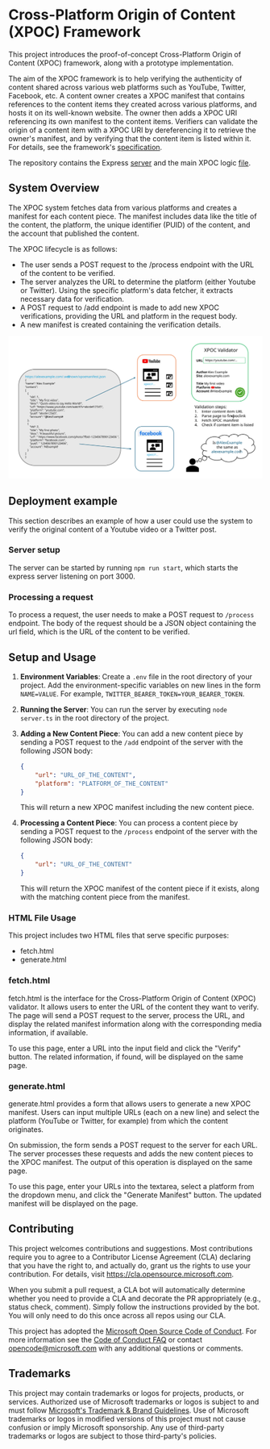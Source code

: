 # Cross-Platform Origin of Content (XPOC) Framework

This project introduces the proof-of-concept Cross-Platform Origin of Content (XPOC) framework, along with a prototype implementation.

The aim of the XPOC framework is to help verifying the authenticity of content shared across various web platforms such as YouTube, Twitter, Facebook, etc. A content owner creates a XPOC manifest that contains references to the content items they created across various platforms, and hosts it on its well-known website. The owner then adds a XPOC URI referencing its own manifest to the content items. Verifiers can validate the origin of a content item with a XPOC URI by dereferencing it to retrieve the owner's manifest, and by verifying that the content item is listed within it. For details, see the framework's [specification](./doc//xpoc-specification.md).

The repository contains the Express [server](./server.ts) and the main XPOC logic [file](./xpoc.ts).

## System Overview

The XPOC system fetches data from various platforms and creates a manifest for each content piece. The manifest includes data like the title of the content, the platform, the unique identifier (PUID) of the content, and the account that published the content. 

The XPOC lifecycle is as follows:

- The user sends a POST request to the /process endpoint with the URL of the content to be verified.
- The server analyzes the URL to determine the platform (either Youtube or Twitter). Using the specific platform's data fetcher, it extracts necessary data for verification.
- A POST request to /add endpoint is made to add new XPOC verifications, providing the URL and platform in the request body.
- A new manifest is created containing the verification details.

![XPOC architecture](./doc/XPOC_arch.svg)

## Deployment example

This section describes an example of how a user could use the system to verify the original content of a Youtube video or a Twitter post.

### Server setup
The server can be started by running `npm run start`, which starts the express server listening on port 3000.

### Processing a request

To process a request, the user needs to make a POST request to `/process` endpoint. The body of the request should be a JSON object containing the url field, which is the URL of the content to be verified.

## Setup and Usage

1. **Environment Variables**: Create a `.env` file in the root directory of your project. Add the environment-specific variables on new lines in the form `NAME=VALUE`. For example, `TWITTER_BEARER_TOKEN=YOUR_BEARER_TOKEN`. 

2. **Running the Server**: You can run the server by executing `node server.ts` in the root directory of the project.

3. **Adding a New Content Piece**: You can add a new content piece by sending a POST request to the `/add` endpoint of the server with the following JSON body:
    ```json
    {
        "url": "URL_OF_THE_CONTENT",
        "platform": "PLATFORM_OF_THE_CONTENT"
    }
    ```
    This will return a new XPOC manifest including the new content piece.

4. **Processing a Content Piece**: You can process a content piece by sending a POST request to the `/process` endpoint of the server with the following JSON body:
    ```json
    {
        "url": "URL_OF_THE_CONTENT"
    }
    ```
    This will return the XPOC manifest of the content piece if it exists, along with the matching content piece from the manifest.

### HTML File Usage
This project includes two HTML files that serve specific purposes:

- fetch.html
- generate.html

### fetch.html
fetch.html is the interface for the Cross-Platform Origin of Content (XPOC) validator. It allows users to enter the URL of the content they want to verify. The page will send a POST request to the server, process the URL, and display the related manifest information along with the corresponding media information, if available.

To use this page, enter a URL into the input field and click the "Verify" button. The related information, if found, will be displayed on the same page.

### generate.html
generate.html provides a form that allows users to generate a new XPOC manifest. Users can input multiple URLs (each on a new line) and select the platform (YouTube or Twitter, for example) from which the content originates.

On submission, the form sends a POST request to the server for each URL. The server processes these requests and adds the new content pieces to the XPOC manifest. The output of this operation is displayed on the same page.

To use this page, enter your URLs into the textarea, select a platform from the dropdown menu, and click the "Generate Manifest" button. The updated manifest will be displayed on the page.

## Contributing

This project welcomes contributions and suggestions.  Most contributions require you to agree to a
Contributor License Agreement (CLA) declaring that you have the right to, and actually do, grant us
the rights to use your contribution. For details, visit https://cla.opensource.microsoft.com.

When you submit a pull request, a CLA bot will automatically determine whether you need to provide
a CLA and decorate the PR appropriately (e.g., status check, comment). Simply follow the instructions
provided by the bot. You will only need to do this once across all repos using our CLA.

This project has adopted the [Microsoft Open Source Code of Conduct](https://opensource.microsoft.com/codeofconduct/).
For more information see the [Code of Conduct FAQ](https://opensource.microsoft.com/codeofconduct/faq/) or
contact [opencode@microsoft.com](mailto:opencode@microsoft.com) with any additional questions or comments.

## Trademarks

This project may contain trademarks or logos for projects, products, or services. Authorized use of Microsoft 
trademarks or logos is subject to and must follow 
[Microsoft's Trademark & Brand Guidelines](https://www.microsoft.com/en-us/legal/intellectualproperty/trademarks/usage/general).
Use of Microsoft trademarks or logos in modified versions of this project must not cause confusion or imply Microsoft sponsorship.
Any use of third-party trademarks or logos are subject to those third-party's policies.
